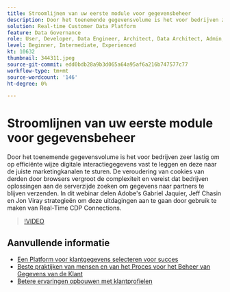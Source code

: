 ```yaml
---
title: Stroomlijnen van uw eerste module voor gegevensbeheer
description: Door het toenemende gegevensvolume is het voor bedrijven zeer lastig om op efficiënte wijze digitale interactiegegevens vast te leggen en deze naar de juiste marketing te verzenden ... (Beschrijvingen moeten tussen 60 en 160 tekens lang zijn)
solution: Real-time Customer Data Platform
feature: Data Governance
role: User, Developer, Data Engineer, Architect, Data Architect, Admin, Leader
level: Beginner, Intermediate, Experienced
kt: 10632
thumbnail: 344311.jpeg
source-git-commit: edd0bdb28a9b3d065a64a95af6a216b747577c77
workflow-type: tm+mt
source-wordcount: '146'
ht-degree: 0%

---
```


# Stroomlijnen van uw eerste module voor gegevensbeheer

Door het toenemende gegevensvolume is het voor bedrijven zeer lastig om op efficiënte wijze digitale interactiegegevens vast te leggen en deze naar de juiste marketingkanalen te sturen. De veroudering van cookies van derden door browsers vergroot de complexiteit en vereist dat bedrijven oplossingen aan de serverzijde zoeken om gegevens naar partners te blijven verzenden. In dit webinar delen Adobe&#39;s Gabriel Jaquier, Jeff Chasin en Jon Viray strategieën om deze uitdagingen aan te gaan door gebruik te maken van Real-Time CDP Connections.

>[!VIDEO](https://video.tv.adobe.com/v/344311/?quality=12&learn=on)

## Aanvullende informatie

* [Een Platform voor klantgegevens selecteren voor succes](cdp-success.md)
* [Beste praktijken van mensen en van het Proces voor het Beheer van Gegevens van de Klant](people-and-process.md)
* [Betere ervaringen opbouwen met klantprofielen](building-better-experiences-with-customer-profiles.md)
